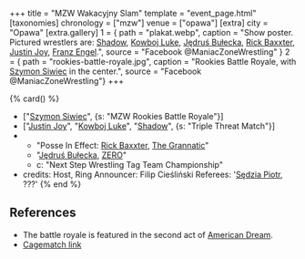 +++
title = "MZW Wakacyjny Slam"
template = "event_page.html"
[taxonomies]
chronology = ["mzw"]
venue = ["opawa"]
[extra]
city = "Opawa"
[extra.gallery]
1 = { path = "plakat.webp", caption = "Show poster. Pictured wrestlers are: [Shadow](@/w/shadow.md), [Kowboj Luke](@/w/red-thunder.md), [Jędruś Bułecka](@/w/jedrus-bulecka.md), [Rick Baxxter](@/w/rick-baxxter.md), [Justin Joy](@/w/justin-joy.md), [Franz Engel](@/w/franz-engel.md).", source = "Facebook @ManiacZoneWrestling" }
2 = { path = "rookies-battle-royale.jpg", caption = "Rookies Battle Royale, with [Szymon Siwiec](@/w/szymon-siwiec.md) in the center.", source = "Facebook @ManiacZoneWrestling"}
+++

{% card() %}
- ["[Szymon Siwiec](@/w/szymon-siwiec.md)", {s: "MZW Rookies Battle Royale"}]
- ["[Justin Joy](@/w/justin-joy.md)", "[Kowboj Luke](@/w/red-thunder.md)", "[Shadow](@/w/shadow.md)",
  {s: "Triple Threat Match"}]
- - "Posse In Effect: [Rick Baxxter](@/w/rick-baxxter.md), [The Grannatic](@/w/the-grannatic.md)"
  - "[Jędruś Bułecka](@/w/jedrus-bulecka.md), [ZERO](@/w/franz-engel.md)"
  - c: "Next Step Wrestling Tag Team Championship"
- credits:
    Host, Ring Announcer: Filip Cieśliński
    Referees: '[Sędzia Piotr](@/w/mr-b.md), ???'
{% end %}


## References

* The battle royale is featured in the second act of [American Dream](@/a/american-dream.md).
* [Cagematch link](https://www.cagematch.net/?id=1&nr=118649)
